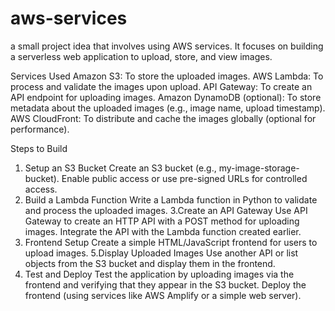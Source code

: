 # aws-services
a small project idea that involves using AWS services. It focuses on building a serverless web application to upload, store, and view images.

Services Used
Amazon S3: To store the uploaded images.
AWS Lambda: To process and validate the images upon upload.
API Gateway: To create an API endpoint for uploading images.
Amazon DynamoDB (optional): To store metadata about the uploaded images (e.g., image name, upload timestamp).
AWS CloudFront: To distribute and cache the images globally (optional for performance).

Steps to Build
1. Setup an S3 Bucket
Create an S3 bucket (e.g., my-image-storage-bucket).
Enable public access or use pre-signed URLs for controlled access.
2. Build a Lambda Function
Write a Lambda function in Python to validate and process the uploaded images.
3.Create an API Gateway
Use API Gateway to create an HTTP API with a POST method for uploading images.
Integrate the API with the Lambda function created earlier.
4. Frontend Setup
Create a simple HTML/JavaScript frontend for users to upload images.
5.Display Uploaded Images
Use another API or list objects from the S3 bucket and display them in the frontend.
6. Test and Deploy
Test the application by uploading images via the frontend and verifying that they appear in the S3 bucket.
Deploy the frontend (using services like AWS Amplify or a simple web server).
